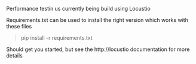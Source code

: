 Performance testin us currently being build using Locustio

Requirements.txt can be used to install the right version which works with these files

> pip install -r requirements.txt

Should get you started, but see the http://locustio documentation for more details
